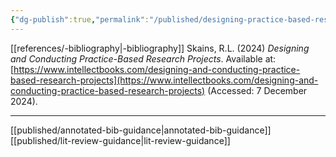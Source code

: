 ```yaml
---
{"dg-publish":true,"permalink":"/published/designing-practice-based-research/"}
---
```


[[references/-bibliography\|-bibliography]]
Skains, R.L. (2024) _Designing and Conducting Practice-Based Research Projects_. Available at: [https://www.intellectbooks.com/designing-and-conducting-practice-based-research-projects](https://www.intellectbooks.com/designing-and-conducting-practice-based-research-projects) (Accessed: 7 December 2024).

---
[[published/annotated-bib-guidance\|annotated-bib-guidance]]
[[published/lit-review-guidance\|lit-review-guidance]]

